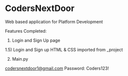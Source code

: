 # CodersNextDoor
Web based application for Platform Development

Features Completed:
1) Login and Sign Up page

1.5) Login and Sign up HTML & CSS imported from _project

2) Main.py

codersnextdoor1@gmail.com
Password: Coders123!
